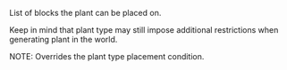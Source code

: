 List of blocks the plant can be placed on.

Keep in mind that plant type may still impose additional restrictions when generating plant in the world.

NOTE: Overrides the plant type placement condition.